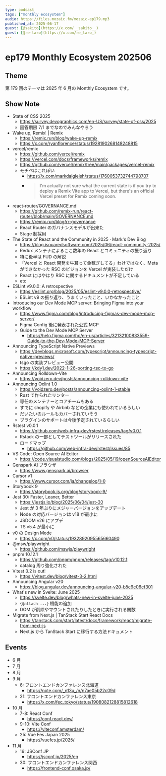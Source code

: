 ```yaml
---
type: podcast
tags: ["monthly ecosystem"]
audio: https://files.mozaic.fm/mozaic-ep179.mp3
published_at: 2025-06-17
guest: [@sakito](https://x.com/__sakito__)
guest: [@re-taro](https://x.com/re_taro_)
---
```


# ep179 Monthly Ecosystem 202506

## Theme

第 179 回のテーマは 2025 年 6 月の Monthly Ecosystem です。

## Show Note

- State of CSS 2025
  - https://survey.devographics.com/en-US/survey/state-of-css/2025
  - 回答期限 7/1 までなのでみんなやろう
- Wake up, Remix! | Remix
  - https://remix.run/blog/wake-up-remix
  - https://x.com/ryanflorence/status/1928190268148248815
- vercel/remix
  - https://github.com/vercel/remix
  - https://vercel.com/docs/frameworks/remix
  - https://github.com/vercel/remix/tree/main/packages/vercel-remix
  - モチベはこれぽい
    - https://x.com/markdalgleish/status/1760053732744798707
    - > I'm actually not sure what the current state is if you try to deploy a Remix Vite app to Vercel, but there's an official Vercel preset for Remix coming soon.
- react-router/GOVERNANCE.md
  - https://github.com/remix-run/react-router/blob/main/GOVERNANCE.md
  - https://remix.run/blog/rr-governance
  - React Router のガバナンスモデルが出来た
  - Stage 制採用
- The State of React and the Community in 2025 · Mark's Dev Blog
  - https://blog.isquaredsoftware.com/2025/06/react-community-2025/
  - Redux メンテナによるここ数年の React とコミュニティの振り返り
  - 特に後半は FUD の解説
  - 「Vercel と React 開発を牛耳って金稼ぎしてる」わけではなく、Meta ができなかった RSC のビジョンを Vercel が実装しただけ
  - React にはやはり RSC に関するドキュメントが不足している
  - etc
- ESLint v9.0.0: A retrospective
  - https://eslint.org/blog/2025/05/eslint-v9.0.0-retrospective/
  - ESLint v9 の振り返り、うまくいったこと、いかなかったこと
- Introducing our Dev Mode MCP server: Bringing Figma into your workflow
  - https://www.figma.com/blog/introducing-figmas-dev-mode-mcp-server/
  - Figma Config 後に発表された公式 MCP
  - Guide to the Dev Mode MCP Server
    - https://help.figma.com/hc/en-us/articles/32132100833559-Guide-to-the-Dev-Mode-MCP-Server
- Announcing TypeScript Native Previews
  - https://devblogs.microsoft.com/typescript/announcing-typescript-native-previews/
  - tsgo の実装プレビュー公開
  - https://kdy1.dev/2022-1-26-porting-tsc-to-go
- Announcing Rolldown-Vite
  - https://voidzero.dev/posts/announcing-rolldown-vite
- Announcing Oxlint 1.0
  - https://voidzero.dev/posts/announcing-oxlint-1-stable
  - Rust で作られたリンター
  - 専任のメンテナーとコアチームもある
  - すでに shopify や Airbnb などの企業にも使われているらしい
  - だいたいのルールもカバーされていそう
  - プラグインのサポートは今後予定されているらしい
- Rstest v0.0.1
  - https://github.com/web-infra-dev/rstest/releases/tag/v0.0.1
  - Rstack の一部としてテストツールがリリースされた
  - ロードマップ
    - https://github.com/web-infra-dev/rstest/issues/85
- VS Code: Open Source AI Editor
  - https://code.visualstudio.com/blogs/2025/05/19/openSourceAIEditor
- Genspark AI ブラウザ
  - https://www.genspark.ai/browser
- Cursor v1
  - https://www.cursor.com/ja/changelog/1-0
- Storybook 9
  - https://storybook.js.org/blog/storybook-9/
- Jest 30: Faster, Leaner, Better
  - https://jestjs.io/blog/2025/06/04/jest-30
  - Jest が 3 年ぶりにメジャーバージョンをアップデート
  - Node の対応バージョンは v18 が最小に
  - JSDOM v26 にアプデ
  - TS v5.4 が最小に
- v0 の Design Mode
  - https://x.com/v0/status/1932892095565660490
- @msw/playwright
  - https://github.com/mswjs/playwright
- pnpm 10.12.1
  - https://github.com/pnpm/pnpm/releases/tag/v10.12.1
  - catalog 周り強化された
- Vitest 3.2 is out!
  - https://vitest.dev/blog/vitest-3-2.html
- Announcing Angular v20
  - https://blog.angular.dev/announcing-angular-v20-b5c9c06cf301
- What's new in Svelte: June 2025
  - https://svelte.dev/blog/whats-new-in-svelte-june-2025
  - `{@attach ...}` 機能の追加
  - DOM が削除やマウントされたりしたときに実行される関数
- Migrate from Next.js | TanStack Start React Docs
  - https://tanstack.com/start/latest/docs/framework/react/migrate-from-next-js
  - Next.js から TanStack Start に移行する方法ドキュメント

## Events

- 6 月
- 7 月
- 8 月
- 9 月
  - 6: フロントエンドカンファレンス北海道
    - https://note.com/_n13u_/n/n7ae05b22c09d
  - 21: フロントエンドカンファレンス東京
    - https://x.com/fec_tokyo/status/1908082128815812618
- 10 月
  - 7-8: React Conf
    - https://conf.react.dev/
  - 9-10: Vite Conf
    - https://viteconf.amsterdam/
  - 25: Vue Fes Japan 2025
    - https://vuefes.jp/2025/
- 11 月
  - 16: JSConf JP
    - https://jsconf.jp/2025/en
  - 30: フロントエンドカンファレンス関西
    - https://frontend-conf.osaka.jp/
